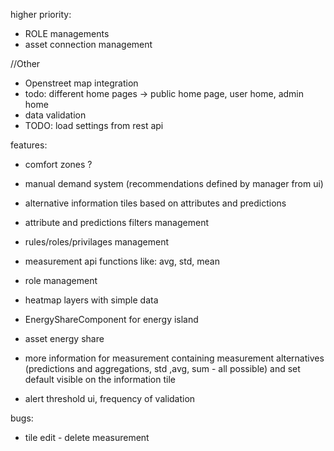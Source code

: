 higher priority: 
- ROLE managements
- asset connection management   



//Other
- Openstreet map integration
- todo: different home pages -> public home page, user home, admin home
- data validation
- TODO: load settings from rest api 

features:
- comfort zones ?
- manual demand system (recommendations defined by manager from ui)
- alternative information tiles based on attributes and predictions
- attribute and predictions filters  management
- rules/roles/privilages management
- measurement api functions like: avg, std, mean

- role management
- heatmap layers with simple data
- EnergyShareComponent for energy island 
- asset energy share
- more information for measurement containing measurement alternatives (predictions and aggregations, std ,avg, sum - all possible) and set default visible on the information tile
- alert threshold ui, frequency of validation





bugs:
- tile edit - delete measurement
